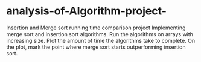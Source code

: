 # analysis-of-Algorithm-project-
Insertion and Merge sort running time comparison project
Implementing merge sort and insertion sort algorithms. Run the algorithms on arrays with increasing size. Plot the amount of time the algorithms take to complete. On the plot, mark the point where merge sort starts outperforming insertion sort.
